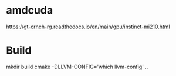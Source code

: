 # amdcuda

https://gt-crnch-rg.readthedocs.io/en/main/gpu/instinct-mi210.html



# Build

mkdir build
cmake -DLLVM-CONFIG='which llvm-config' ..


